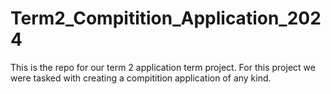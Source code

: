 # Term2_Compitition_Application_2024
 This is the repo for our term 2 application term project. For this project we were tasked with creating a compitition application of any kind. 
